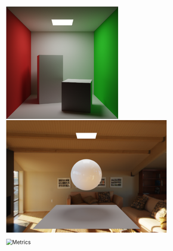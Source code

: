 <p float="left">
<img src="https://github.com/GabbyYam/SoftRenderer/raw/master/Assets/CornellBox_white.png" width=300px />
<img src="https://github.com/GabbyYam/SoftRenderer/raw/master/Assets/Smooth.png" width=430px />
</p>

![Metrics](https://metrics.lecoq.io/GabbyYam?template=classic&base=header%2C%20activity%2C%20community%2C%20repositories%2C%20metadata&base.indepth=false&base.hireable=false&base.skip=false&config.timezone=Asia%2FShanghai)

